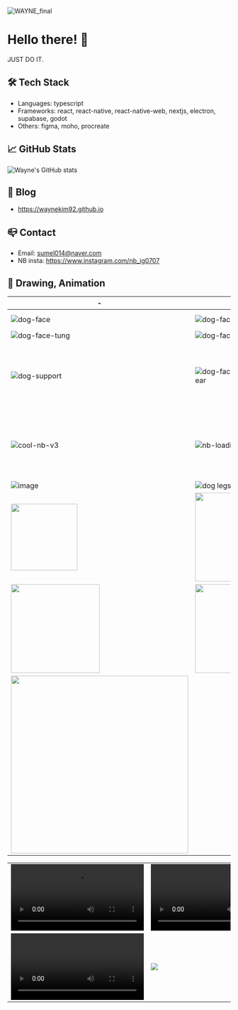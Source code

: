 ![WAYNE_final](https://github.com/user-attachments/assets/c55c3b58-5e76-4dc7-968c-11f485d49131)


# Hello there! 👋
JUST DO IT.

## 🛠️ Tech Stack

- Languages: typescript
- Frameworks: react, react-native, react-native-web, nextjs, electron, supabase, godot
- Others: figma, moho, procreate

## 📈 GitHub Stats
![Wayne's GitHub stats](https://github-readme-stats.vercel.app/api?username=WayneKim92&show_icons=true&theme=radical)

## 📝 Blog
- https://waynekim92.github.io

## 📪 Contact
- Email: sumel014@naver.com
- NB insta: https://www.instagram.com/nb_ig0707

## 🎨 Drawing, Animation

| - | - | - | - |
|---------|---------|---------|---------|
| ![dog-face](https://github.com/WayneKim92/WayneKim92/assets/75321423/0f039b4a-d174-46e5-99c4-4045c7810946) | ![dog-face-with-food](https://github.com/WayneKim92/WayneKim92/assets/75321423/38ea629c-029b-43f0-87ef-c3f1f67c1ea8) | ![dog-face-with-sunglass](https://github.com/WayneKim92/WayneKim92/assets/75321423/c7b674cc-e1a3-4025-84a8-cdbd793987d0) | ![dog-face-with-crown](https://github.com/WayneKim92/WayneKim92/assets/75321423/7d47dd5b-c605-4fec-b594-f7d78bc66fe9) | ![dog-face-with-stand-ear](https://github.com/WayneKim92/WayneKim92/assets/75321423/38ee56da-14fd-416c-a46f-e177c02fadd3) |
| ![dog-face-tung](https://github.com/WayneKim92/WayneKim92/assets/75321423/731d86eb-e322-4f38-a2ea-63a69b68b71d) | ![dog-face-with-hand](https://github.com/WayneKim92/WayneKim92/assets/75321423/63ad22be-3b46-4f34-9f48-27ea091cf3f5) | ![dog-face-smile](https://github.com/WayneKim92/WayneKim92/assets/75321423/5a7e52cb-93c3-44be-b0a6-97ab551bc741) | ![dog-face-real-happy](https://github.com/WayneKim92/WayneKim92/assets/75321423/f75ca3b4-4b39-4ae4-bf60-1ea17f14fea5)
| ![dog-support](https://github.com/WayneKim92/WayneKim92/assets/75321423/5cccac1f-412f-4e35-b166-fc65fd509bda) | ![dog-face-with-stand-ear](https://github.com/WayneKim92/WayneKim92/assets/75321423/6103262c-093a-4406-801b-5618d89a2069) | <img src="https://github.com/WayneKim92/WayneKim92/assets/75321423/7af89392-ec4b-47a1-8d5a-0e0476c63a1b" alt="Real NB" height="150" /> | ![cool-nb-v2](https://github.com/WayneKim92/WayneKim92/assets/75321423/29343ad1-8a3e-40af-b31d-af94e1c12fbc)
|![cool-nb-v3](https://github.com/WayneKim92/WayneKim92/assets/75321423/ec2fe2f1-1eff-4946-92cd-e07953ba10e3) | ![nb-loading](https://github.com/WayneKim92/WayneKim92/assets/75321423/5c2832cf-0ad3-4d28-99fb-1e4cae5705e1) | ![IMG_0016](https://github.com/WayneKim92/WayneKim92/assets/75321423/4a189a70-0cac-412c-91b5-cbb613186a57) | <img src="https://github.com/user-attachments/assets/cab21779-9bc0-4e9a-8119-8290a25f3bbd" width="150" />
|  ![image](https://github.com/user-attachments/assets/13fa6da0-ce23-4b57-9717-071b0df9088c) |  ![dog legs](https://github.com/user-attachments/assets/52f122d0-e347-4624-be4c-ed7e8529fbd0) | ![dog hand and head](https://github.com/user-attachments/assets/5fd10d70-21a9-4106-95bf-c6e5c4c7947c) |![run-skeleton](https://github.com/user-attachments/assets/9b83245e-e166-4ce0-b02f-e1286ce712c0) |
| <img src="https://github.com/user-attachments/assets/254844c6-9c5c-480f-b265-a7d12e4585d1" width="150" /> | <img src="https://github.com/user-attachments/assets/6a8872df-6c82-49c2-ae34-49ab840f49a8" width="200" /> | <img src="https://github.com/user-attachments/assets/a81dbac9-aeaf-4e7e-ba02-d44c14a6d1a7" width="200" /> | <img src="https://github.com/user-attachments/assets/e7a5759a-e809-4960-ad9a-9a511801e8d9" width="200" /> |
| <img src="https://github.com/user-attachments/assets/0f25e0c2-f778-4041-b999-664496015560" width="200" /> | <img width="200" src="https://github.com/user-attachments/assets/9b1192d6-767c-42ca-b77f-66fa06f5ec41" /> | <img src="https://github.com/user-attachments/assets/8e352ccd-8199-4d70-a0d0-bec769072c4a" width="200" /> | <img width="200" src="https://github.com/user-attachments/assets/2c3ac99a-0091-4ac0-8115-87d29fecdcd3" />  |
| <img width="400"  src="https://github.com/user-attachments/assets/15355a8f-20c1-4c44-b84c-501d6523af07" /> | |

<table>
  <tr>
    <td>
      <video src="https://github.com/WayneKim92/WayneKim92/assets/75321423/47d4f0f8-9344-41e5-a27c-0e3c0b8aeb62" alt="0~2100" />
    </td>
    <td>
        <video src="https://github.com/user-attachments/assets/e5dce43e-1b51-4115-b600-c8c939425199" alt="ㄱ~ㅎ" />
    </td>
  </tr>
  <tr>
    <td>
      <video src="https://github.com/user-attachments/assets/4bb15f3b-02eb-4044-861b-ac902d87b9db" alt="first nb rigging" />
    </td>
    <td>
      <img src="https://github.com/user-attachments/assets/a6c57fda-6ef7-4739-86c8-604d6a331a59" />
    </td>
  </tr>
</table>
